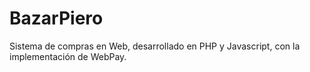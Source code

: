 # BazarPiero
Sistema de compras en Web, desarrollado en PHP y Javascript, con la implementación de WebPay.
